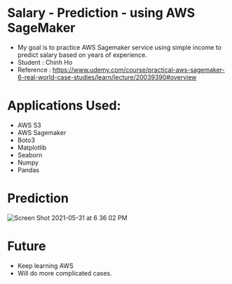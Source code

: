 # Salary - Prediction - using AWS SageMaker

- My goal is to practice AWS Sagemaker service using simple income to predict salary based on years of experience. 
- Student : Chinh Ho
- Reference : https://www.udemy.com/course/practical-aws-sagemaker-6-real-world-case-studies/learn/lecture/20039390#overview


# Applications Used:

- AWS S3
- AWS Sagemaker
- Boto3
- Matplotlib
- Seaborn
- Numpy
- Pandas

# Prediction

![Screen Shot 2021-05-31 at 6 36 02 PM](https://user-images.githubusercontent.com/72099238/120249066-39009600-c23f-11eb-8a3f-60150888741a.png)

# Future

- Keep learning AWS
- Will do more complicated cases.
